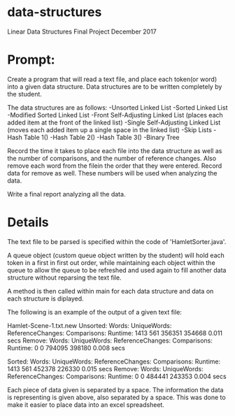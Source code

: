 # data-structures
Linear Data Structures
Final Project
December 2017
# Prompt:
Create a program that will read a text file, and place each token(or word) into a given data structure. 
Data structures are to be written completely by the student.

The data structures are as follows:
-Unsorted Linked List
-Sorted Linked List
-Modified Sorted Linked List
-Front Self-Adjusting Linked List (places each added item at the front of the linked list)
-Single Self-Adjusting Linked List (moves each added item up a single space in the linked list)
-Skip Lists
-Hash Table 1()
-Hash Table 2()
-Hash Table 3()
-Binary Tree

Record the time it takes to place each file into the data structure as well as the number of comparisons,
and the number of reference changes. Also remove each word from the filein the order that they were entered.
Record data for remove as well. These numbers will be used when analyzing the data.

Write a final report analyzing all the data. 

# Details
The text file to be parsed is specified within the code of 'HamletSorter.java'. 

A queue object (custom queue object written by the student) will hold each token in a first in first out 
order, while maintaining each object within the queue to allow the queue to be refreshed and used again to 
fill another data structure without reparsing the text file.

A method is then called within main for each data structure and data on each structure is diplayed. 

The following is an example of the output of a given text file:

Hamlet-Scene-1.txt.new
Unsorted: 
Words: UniqueWords: ReferenceChanges: Comparisons: Runtime: 
1413 561 356351 354668 0.011 secs
Remove:
Words: UniqueWords: ReferenceChanges: Comparisons: Runtime: 
0 0 794095 398180 0.008 secs 

Sorted: 
Words: UniqueWords: ReferenceChanges: Comparisons: Runtime: 
1413 561 452378 226330 0.015 secs
Remove:
Words: UniqueWords: ReferenceChanges: Comparisons: Runtime: 
0 0 484441 243353 0.004 secs 

Each piece of data given is separated by a space. The information the data is representing is given above,
also separated by a space. This was done to make it easier to place data into an excel spreadsheet.
